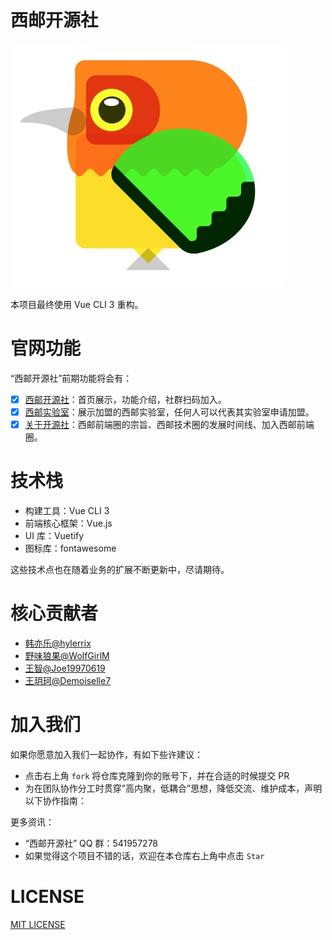 # 西邮开源社

![](./assets/earlyBirds.jpg)

本项目最终使用 Vue CLI 3 重构。

# 官网功能

“西邮开源社”前期功能将会有：

- [X] [西邮开源社](https://github.com/ningowood/xiyoucircle/issues/1)：首页展示，功能介绍，社群扫码加入。
- [x] [西邮实验室](https://github.com/ningowood/xiyoucircle/issues/2)：展示加盟的西邮实验室，任何人可以代表其实验室申请加盟。
- [x] [关于开源社](https://github.com/ningowood/xiyoucircle/issues/7)：西邮前端圈的宗旨、西邮技术圈的发展时间线、加入西邮前端圈。

# 技术栈

* 构建工具：Vue CLI 3
* 前端核心框架：Vue.js
* UI 库：Vuetify
* 图标库：fontawesome

这些技术点也在随着业务的扩展不断更新中，尽请期待。

# 核心贡献者

* [韩亦乐@hylerrix](https://github.com/hylerrix)
* [野味狼果@WolfGirlM](https://github.com/WolfGirlM)
* [王智@Joe19970619](https://github.com/Joe19970619)
* [王玥珂@Demoiselle7](https://github.com/Demoiselle7)

# 加入我们

如果你愿意加入我们一起协作，有如下些许建议：

* 点击右上角 ```fork``` 将仓库克隆到你的账号下，并在合适的时候提交 PR
* 为在团队协作分工时贯穿”高内聚，低耦合”思想，降低交流、维护成本，声明以下协作指南：

更多资讯：

* “西邮开源社” QQ 群：541957278
* 如果觉得这个项目不错的话，欢迎在本仓库右上角中点击 ```Star```

# LICENSE

[MIT LICENSE](./LICENSE)
